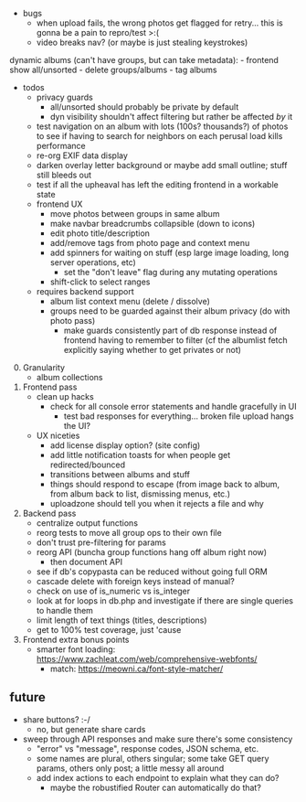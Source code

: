 - bugs
    - when upload fails, the wrong photos get flagged for retry... this is gonna be a pain to repro/test >:(
    - video breaks nav? (or maybe is just stealing keystrokes)

dynamic albums (can't have groups, but can take metadata):
    - frontend show all/unsorted
    - delete groups/albums
    - tag albums


* todos
    - privacy guards 
        - all/unsorted should probably be private by default
        - dyn visibility shouldn't affect filtering but rather be affected *by* it
    - test navigation on an album with lots (100s? thousands?) of photos to see if having to search for neighbors on each perusal load kills performance
    - re-org EXIF data display
    - darken overlay letter background or maybe add small outline; stuff still bleeds out
    - test if all the upheaval has left the editing frontend in a workable state
    - frontend UX
        - move photos between groups in same album
        - make navbar breadcrumbs collapsible (down to icons)
        - edit photo title/description
        - add/remove tags from photo page and context menu
        - add spinners for waiting on stuff (esp large image loading, long server operations, etc)
            - set the "don't leave" flag during any mutating operations
        - shift-click to select ranges
    - requires backend support
        - album list context menu (delete / dissolve)
        - groups need to be guarded against their album privacy (do with photo pass)
            - make guards consistently part of db response instead of frontend having to remember to filter (cf the albumlist fetch explicitly saying whether to get privates or not)

0. Granularity
    - album collections
1. Frontend pass
    - clean up hacks
        - check for all console error statements and handle gracefully in UI
            - test bad responses for everything... broken file upload hangs the UI?
    - UX niceties
        - add license display option? (site config)
        - add little notification toasts for when people get redirected/bounced
        - transitions between albums and stuff
        - things should respond to escape (from image back to album, from album back to list, dismissing menus, etc.)
        - uploadzone should tell you when it rejects a file and why
2. Backend pass
    - centralize output functions
    - reorg tests to move all group ops to their own file
    - don't trust pre-filtering for params
    - reorg API (buncha group functions hang off album right now)
        - then document API
    - see if db's copypasta can be reduced without going full ORM
    - cascade delete with foreign keys instead of manual? 
    - check on use of is_numeric vs is_integer
    - look at for loops in db.php and investigate if there are single queries to handle them
    - limit length of text things (titles, descriptions)
    - get to 100% test coverage, just 'cause
3. Frontend extra bonus points
    - smarter font loading: https://www.zachleat.com/web/comprehensive-webfonts/
        - match: https://meowni.ca/font-style-matcher/

## future
* share buttons? :-/
    - no, but generate share cards
* sweep through API responses and make sure there's some consistency
    - "error" vs "message", response codes, JSON schema, etc.
    - some names are plural, others singular; some take GET query params, others only post; a little messy all around
    - add index actions to each endpoint to explain what they can do?
        - maybe the robustified Router can automatically do that?
